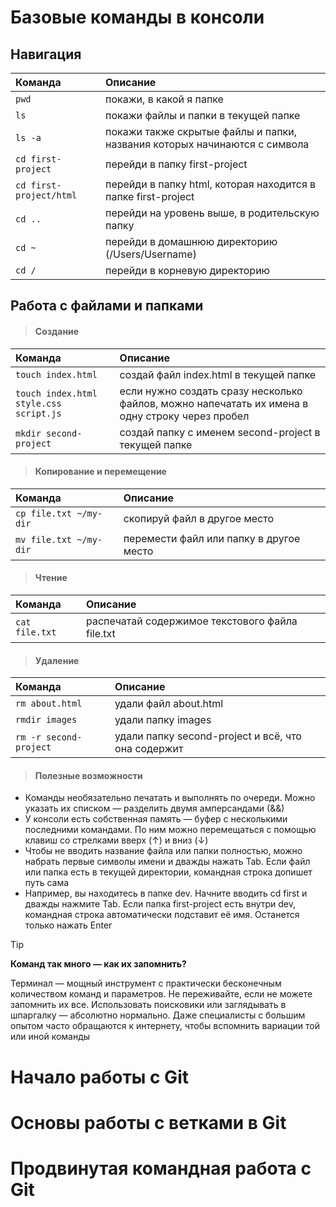 # Базовые команды в консоли

## Навигация
| Команда | Описание |
|:-----|:-----------|
|     `pwd`                   | покажи, в какой я папке                                                   |
|     `ls`                    | покажи файлы и папки в текущей папке                                      |
|     `ls -a`                 | покажи также скрытые файлы и папки, названия которых начинаются с символа |
|     `cd first-project`      | перейди в папку first-project                                             |
|     `cd first-project/html` | перейди в папку html, которая находится в папке first-project             |
|     `cd ..`                 | перейди на уровень выше, в родительскую папку                             |
|     `cd ~`                  | перейди в домашнюю директорию (/Users/Username)                           |
|     `cd /`                  | перейди в корневую директорию      

## Работа с файлами и папками

> #### Создание
| Команда | Описание |
|:-----|:-----------|
|     `touch index.html`                     | создай файл index.html в текущей папке               |
|     `touch index.html style.css script.js` | если нужно создать сразу несколько файлов, можно напечатать их имена в одну строку через пробел                                                                                 |
|     `mkdir second-project`                 | создай папку с именем second-project в текущей папке |

> #### Копирование и перемещение
| Команда | Описание |
|:-----|:-----------|
|     `cp file.txt ~/my-dir` | скопируй файл в другое место            |
|     `mv file.txt ~/my-dir` | перемести файл или папку в другое место |

> #### Чтение
| Команда | Описание |
|:-----|:-----------|
|     `cat file.txt` | распечатай содержимое текстового файла file.txt |

> #### Удаление
| Команда | Описание |
|:-----|:-----------|
|     `rm about.html`        | удали файл about.html |
|     `rmdir images`         | удали папку images |
|     `rm -r second-project` | удали папку second-project и всё, что она содержит |

> #### Полезные возможности
- Команды необязательно печатать и выполнять по очереди. Можно указать их списком — разделить двумя амперсандами (&&)
- У консоли есть собственная память — буфер с несколькими последними командами. По ним можно перемещаться с помощью клавиш со стрелками вверх (↑) и вниз (↓)
- Чтобы не вводить название файла или папки полностью, можно набрать первые символы имени и дважды нажать Tab. Если файл или папка есть в текущей директории, командная строка допишет путь сама
- Например, вы находитесь в папке dev. Начните вводить cd first и дважды нажмите Tab. Если папка first-project есть внутри dev, командная строка автоматически подставит её имя. Останется только нажать Enter

> [!TIP]
> **Команд так много — как их запомнить?**
>
> Терминал — мощный инструмент с практически бесконечным количеством команд и параметров. Не переживайте, если не можете запомнить их все. Использовать поисковики или заглядывать в шпаргалку — абсолютно нормально. Даже специалисты с большим опытом часто обращаются к интернету, чтобы вспомнить вариации той или иной команды


# Начало работы с Git

# Основы работы с ветками в Git

# Продвинутая командная работа с Git






























